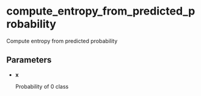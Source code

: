 # compute_entropy_from_predicted_probability

Compute entropy from predicted probability



## Parameters

- **x**

    Probability of 0 class




